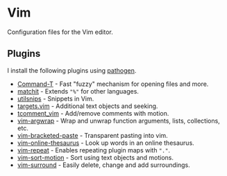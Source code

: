 # Vim

Configuration files for the Vim editor.

## Plugins

I install the following plugins using [pathogen](https://github.com/tpope/vim-pathogen).

* [Command-T](https://github.com/wincent/command-t) - Fast "fuzzy" mechanism for opening files and more.
* [matchit](https://www.vim.org/scripts/download_script.php?src_id=8196) - Extends `"%"` for other languages.
* [utilsnips](https://github.com/SirVer/ultisnips) - Snippets in Vim.
* [targets.vim](https://github.com/wellle/targets.vim) - Additional text objects and seeking.
* [tcomment_vim](https://github.com/tomtom/tcomment_vim) - Add/remove comments with motion.
* [vim-argwrap](https://github.com/FooSoft/vim-argwrap) - Wrap and unwrap function arguments, lists, collections, etc.
* [vim-bracketed-paste](https://github.com/ConradIrwin/vim-bracketed-paste) - Transparent pasting into vim.
* [vim-online-thesaurus](https://github.com/beloglazov/vim-online-thesaurus) - Look up words in an online thesaurus.
* [vim-repeat](https://github.com/tpope/vim-repeat) - Enables repeating plugin maps with `"."`.
* [vim-sort-motion](https://github.com/christoomey/vim-sort-motion) - Sort using text objects and motions.
* [vim-surround](https://github.com/tpope/vim-surround) - Easily delete, change and add surroundings.
